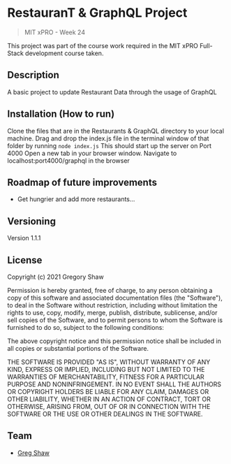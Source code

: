 # RestauranT & GraphQL Project
> MIT xPRO - Week 24

This project was part of the course work required in the MIT xPRO Full-Stack development course taken.

## Description

A basic project to update Restaurant Data through the usage of GraphQL

## Installation (How to run)

Clone the files that are in the Restaurants & GraphQL directory to your local machine.
Drag and drop the index.js file in the terminal window of that folder by running `node index.js`
This should start up the server on Port 4000
Open a new tab in your browser window.
Navigate to localhost:port4000/graphql in the browser

## Roadmap of future improvements

* Get hungrier and add more restaurants...

## Versioning

Version 1.1.1

## License

Copyright (c) 2021 Gregory Shaw

Permission is hereby granted, free of charge, to any person obtaining a copy
of this software and associated documentation files (the "Software"), to deal
in the Software without restriction, including without limitation the rights
to use, copy, modify, merge, publish, distribute, sublicense, and/or sell
copies of the Software, and to permit persons to whom the Software is
furnished to do so, subject to the following conditions:

The above copyright notice and this permission notice shall be included in all
copies or substantial portions of the Software.

THE SOFTWARE IS PROVIDED "AS IS", WITHOUT WARRANTY OF ANY KIND, EXPRESS OR
IMPLIED, INCLUDING BUT NOT LIMITED TO THE WARRANTIES OF MERCHANTABILITY,
FITNESS FOR A PARTICULAR PURPOSE AND NONINFRINGEMENT. IN NO EVENT SHALL THE
AUTHORS OR COPYRIGHT HOLDERS BE LIABLE FOR ANY CLAIM, DAMAGES OR OTHER
LIABILITY, WHETHER IN AN ACTION OF CONTRACT, TORT OR OTHERWISE, ARISING FROM,
OUT OF OR IN CONNECTION WITH THE SOFTWARE OR THE USE OR OTHER DEALINGS IN THE
SOFTWARE.

## Team
* [Greg Shaw](https://github.com/greg4shaw)
